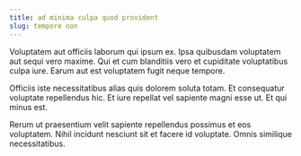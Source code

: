 ```yaml
---
title: ad minima culpa quod provident
slug: tempore non
---
```


Voluptatem aut officiis laborum qui ipsum ex. Ipsa quibusdam voluptatem aut sequi vero maxime. Qui et cum blanditiis vero et cupiditate voluptatibus culpa iure. Earum aut est voluptatem fugit neque tempore.

Officiis iste necessitatibus alias quis dolorem soluta totam. Et consequatur voluptate repellendus hic. Et iure repellat vel sapiente magni esse ut. Et qui minus est.

Rerum ut praesentium velit sapiente repellendus possimus et eos voluptatem. Nihil incidunt nesciunt sit et facere id voluptate. Omnis similique necessitatibus.
